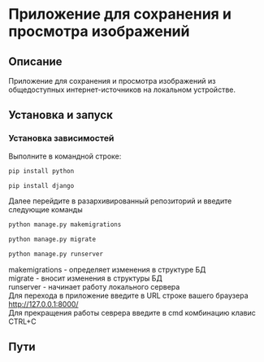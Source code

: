 # Приложение для сохранения и просмотра изображений

## Описание
Приложение для сохранения и просмотра изображений из общедоступных интернет-источников на локальном устройстве.

## Установка и запуск

### Установка зависимостей
Выполните в командной строке:
```bash
pip install python
```
```bash
pip install django
```
Далее перейдите в разархивированный репозиторий и введите следующие команды
```bash
python manage.py makemigrations
```
```bash
python manage.py migrate
```
```bash
python manage.py runserver
```
makemigrations - определяет изменения в структуре БД  
migrate - вносит изменения в структуры БД  
runserver - начинает работу локального сервера  
Для перехода в приложение введите в URL строке вашего браузера http://127.0.0.1:8000/  
Для прекращения работы севрера введите в cmd комбинацию клавис CTRL+C
## Пути

